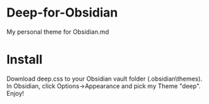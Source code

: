 # Deep-for-Obsidian
My personal theme for Obsidian.md 

# Install
Download deep.css to your Obsidian vault folder (.obsidian\themes).<br/>
In Obsidian, click Options->Appearance and pick my Theme "deep".<br/>
Enjoy!<br/>
